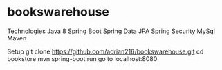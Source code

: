 # bookswarehouse

Technologies
Java 8
Spring Boot
Spring Data JPA
Spring Security
MySql
Maven

Setup
git clone https://github.com/adrian216/bookswarehouse.git
cd bookstore
mvn spring-boot:run
go to localhost:8080
